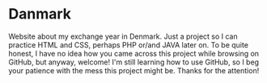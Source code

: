 # Danmark
Website about my exchange year in Denmark. Just a project so I can practice HTML and CSS, perhaps PHP or/and JAVA later on.
To be quite honest, I have no idea how you came across this project while browsing on GitHub, but anyway, welcome!
I'm still learning how to use GitHub, so I beg your patience with the mess this project might be.
Thanks for the attention!
